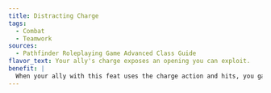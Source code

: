 ```yaml
---
title: Distracting Charge
tags:
  - Combat
  - Teamwork
sources:
  - Pathfinder Roleplaying Game Advanced Class Guide
flavor_text: Your ally's charge exposes an opening you can exploit.
benefit: |
  When your ally with this feat uses the charge action and hits, you gain a +2 bonus on your next attack roll against the target of that charge. This bonus must be used before your ally's next turn, or it is lost.
---
```


